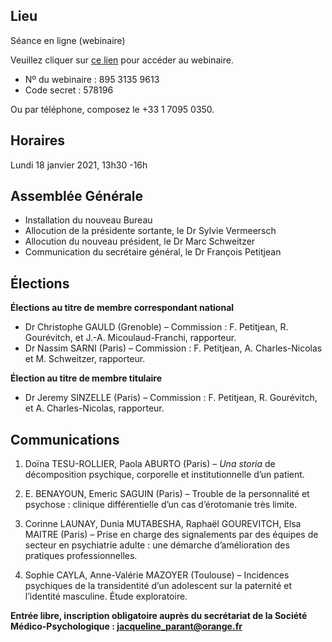 ## Lieu
Séance en ligne (webinaire)

Veuillez cliquer sur [ce lien](https://us02web.zoom.us/j/89531359613?pwd=N1JjdEpHKzB1WHdMRGlpOVpBelozUT09) pour accéder au webinaire.
- Nº du webinaire : 895 3135 9613
- Code secret : 578196

Ou par téléphone, composez le +33 1 7095 0350.

## Horaires
Lundi 18 janvier 2021, 13h30 -16h

## Assemblée Générale
- Installation du nouveau Bureau
- Allocution de la présidente sortante, le Dr Sylvie Vermeersch
- Allocution du nouveau président, le Dr Marc Schweitzer
- Communication du secrétaire général, le Dr François Petitjean

## Élections

**Élections au titre de membre correspondant national**
- Dr Christophe GAULD (Grenoble) – Commission : F. Petitjean, R. Gourévitch, et J.-A. Micoulaud-Franchi, rapporteur.
- Dr Nassim SARNI (Paris) – Commission : F. Petitjean, A. Charles-Nicolas et M. Schweitzer, rapporteur.

**Élection au titre de membre titulaire**
- Dr Jeremy SINZELLE (Paris) – Commission : F. Petitjean, R. Gourévitch, et A. Charles-Nicolas, rapporteur.

## Communications

1. Doïna TESU-ROLLIER, Paola ABURTO (Paris) – *Una storia* de décomposition psychique, corporelle et institutionnelle d’un patient.

2. E. BENAYOUN, Emeric SAGUIN (Paris) – Trouble de la personnalité et psychose : clinique différentielle d’un cas d’érotomanie très limite.

3. Corinne LAUNAY, Dunia MUTABESHA, Raphaël GOUREVITCH, Elsa MAITRE (Paris) – Prise en charge des signalements par des équipes de secteur en psychiatrie adulte : une démarche d’amélioration des pratiques professionnelles.

4. Sophie CAYLA, Anne-Valérie MAZOYER (Toulouse) – Incidences psychiques de la transidentité d’un adolescent sur la paternité et l’identité masculine. Étude exploratoire.

**Entrée libre, inscription obligatoire auprès du secrétariat de la Société Médico-Psychologique : jacqueline_parant@orange.fr**
